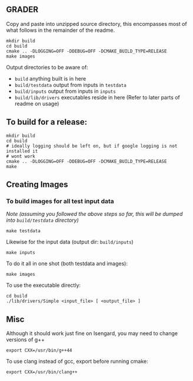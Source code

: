 GRADER
-------
Copy and paste into unzipped source directory, this encompasses most of what
follows in the remainder of the readme.
```
mkdir build
cd build
cmake .. -DLOGGING=OFF -DDEBUG=OFF -DCMAKE_BUILD_TYPE=RELEASE
make images
```

Output directories to be aware of:
- `build` anything built is in here
- `build/testdata` output from inputs in `testdata`
- `build/inputs` output from inputs in `inputs`
- `build/lib/drivers` executables reside in here (Refer to later parts of readme
on usage)


To build for a release:
-------------

```
mkdir build
cd build
# ideally logging should be left on, but if google logging is not installed it
# wont work
cmake .. -DLOGGING=OFF -DDEBUG=OFF -DCMAKE_BUILD_TYPE=RELEASE
make
```

Creating Images
------------

### To build images for all test input data
*Note (assuming you followed the above steps so far, this will be dumped into
`build/testdata` directory)*

```
make testdata
```

Likewise for the input data (output dir: `build/inputs`)
```
make inputs
```

To do it all in one shot (both testdata and images):
```
make images
```

To use the executable directly:

```
cd build
./lib/drivers/Simple <input_file> [ <output_file> ]
```

Misc
------

Although it should work just fine on Isengard, you may need to change versions
of g++
```
export CXX=/usr/bin/g++44
```

To use clang instead of gcc, export before running cmake:

```
export CXX=/usr/bin/clang++
```
